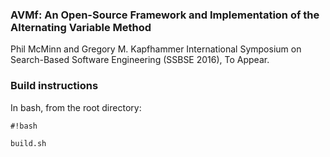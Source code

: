 ### AVMf: An Open-Source Framework and Implementation of the Alternating Variable Method
Phil McMinn and Gregory M. Kapfhammer
International Symposium on Search-Based Software Engineering (SSBSE 2016), To Appear.

### Build instructions
In bash, from the root directory:
```
#!bash

build.sh
```